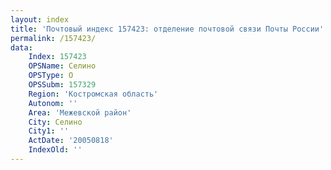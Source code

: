 ```yaml
---
layout: index
title: 'Почтовый индекс 157423: отделение почтовой связи Почты России'
permalink: /157423/
data:
    Index: 157423
    OPSName: Селино
    OPSType: О
    OPSSubm: 157329
    Region: 'Костромская область'
    Autonom: ''
    Area: 'Межевской район'
    City: Селино
    City1: ''
    ActDate: '20050818'
    IndexOld: ''
---
```

